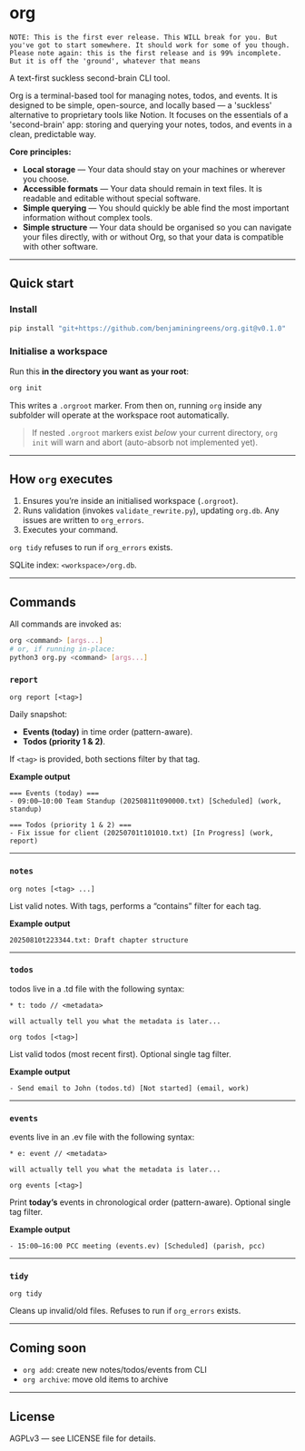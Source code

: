# org

`NOTE: This is the first ever release. This WILL break for you. But you've got to start somewhere. It should work for some of you though. Please note again: this is the first release and is 99% incomplete. But it is off the 'ground', whatever that means`

A text-first suckless second-brain CLI tool.

Org is a terminal-based tool for managing notes, todos, and events. It is designed to be simple, open-source, and locally based — a 'suckless' alternative to proprietary tools like Notion. It focuses on the essentials of a 'second-brain' app: storing and querying your notes, todos, and events in a clean, predictable way.

**Core principles:**

- **Local storage** — Your data should stay on your machines or wherever you choose.
- **Accessible formats** — Your data should remain in text files. It is readable and editable without special software.
- **Simple querying** — You should quickly be able find the most important information without complex tools.
- **Simple structure** — Your data should be organised so you can navigate your files directly, with or without Org, so that your data is compatible with other software.

---

## Quick start

### Install

```bash
pip install "git+https://github.com/benjaminingreens/org.git@v0.1.0"
```

### Initialise a workspace
Run this **in the directory you want as your root**:
```bash
org init
```
This writes a `.orgroot` marker. From then on, running `org` inside any subfolder will operate at the workspace root automatically.

> If nested `.orgroot` markers exist *below* your current directory, `org init` will warn and abort (auto-absorb not implemented yet).

---

## How `org` executes

1. Ensures you’re inside an initialised workspace (`.orgroot`).
2. Runs validation (invokes `validate_rewrite.py`), updating `org.db`. Any issues are written to `org_errors`.
3. Executes your command.

`org tidy` refuses to run if `org_errors` exists.

SQLite index: `<workspace>/org.db`.

---

## Commands

All commands are invoked as:
```bash
org <command> [args...]
# or, if running in-place:
python3 org.py <command> [args...]
```

### `report`
```
org report [<tag>]
```
Daily snapshot:
- **Events (today)** in time order (pattern-aware).
- **Todos (priority 1 & 2)**.

If `<tag>` is provided, both sections filter by that tag.

**Example output**
```
=== Events (today) ===
- 09:00–10:00 Team Standup (20250811t090000.txt) [Scheduled] (work, standup)

=== Todos (priority 1 & 2) ===
- Fix issue for client (20250701t101010.txt) [In Progress] (work, report)
```

---

### `notes`
```
org notes [<tag> ...]
```
List valid notes. With tags, performs a “contains” filter for each tag.

**Example output**
```
20250810t223344.txt: Draft chapter structure
```

---

### `todos`

todos live in a .td file with the following syntax:

`* t: todo // <metadata>`

`will actually tell you what the metadata is later...`

```
org todos [<tag>]
```
List valid todos (most recent first). Optional single tag filter.

**Example output**
```
- Send email to John (todos.td) [Not started] (email, work)
```

---

### `events`

events live in an .ev file with the following syntax:

`* e: event // <metadata>`

`will actually tell you what the metadata is later...`

```
org events [<tag>]
```
Print **today’s** events in chronological order (pattern-aware). Optional single tag filter.

**Example output**
```
- 15:00–16:00 PCC meeting (events.ev) [Scheduled] (parish, pcc)
```

---

### `tidy`
```
org tidy
```
Cleans up invalid/old files. Refuses to run if `org_errors` exists.

---

## Coming soon
- `org add`: create new notes/todos/events from CLI
- `org archive`: move old items to archive

---

## License
AGPLv3 — see LICENSE file for details.
